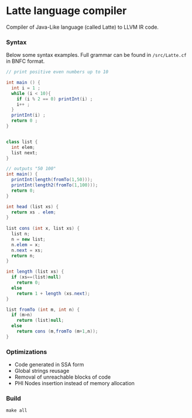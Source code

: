 # Latte language compiler
Compiler of Java-Like language (called Latte) to LLVM IR code.

### Syntax
Below some syntax examples.
Full grammar can be found in `/src/Latte.cf` in BNFC format.

```java
// print positive even numbers up to 10

int main () {
  int i = 1 ;
  while (i < 10){
    if (i % 2 == 0) printInt(i) ; 
    i++ ;
  }
  printInt(i) ;
  return 0 ;
}
```


```java

class list {
  int elem;
  list next;
}

// outputs "50 100"
int main() {
  printInt(length(fromTo(1,50)));
  printInt(length2(fromTo(1,100)));
  return 0;
}

int head (list xs) {
  return xs . elem;
}
 
list cons (int x, list xs) {
  list n;
  n = new list;
  n.elem = x;
  n.next = xs;
  return n;
}

int length (list xs) {
  if (xs==(list)null)
    return 0;
  else
    return 1 + length (xs.next);
}

list fromTo (int m, int n) {
  if (m>n)
    return (list)null;
  else 
    return cons (m,fromTo (m+1,n));
}


```


### Optimizations
* Code generated in SSA form
* Global strings reusage
* Removal of unreachable blocks of code
* PHI Nodes insertion instead of memory allocation


### Build

```
make all
```

